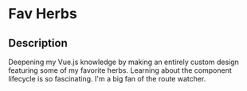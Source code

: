 # Fav Herbs

## Description

Deepening my Vue.js knowledge by making an entirely custom design featuring some of my favorite herbs.  Learning about the component lifecycle is so fascinating.  I'm a big fan of the route watcher.

